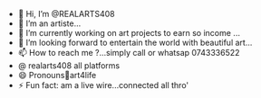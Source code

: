 - 👋 Hi, I’m @REALARTS408
- 👀 I’m an artiste...
- 🌱 I’m currently working on art projects to earn so income ...
- 💞️ I’m looking forward to entertain the world with beautiful art...
- 📫 How to reach me ?...simply call or whatsap 0743336522
- @ realarts408 all platforms 
- 😄 Pronouns🎨art4life
- ⚡ Fun fact: am a live wire...connected all thro'

<!---
REALARTS408/REALARTS408 is an artistic project that covers all aspects .
You are welcomed.
--->
